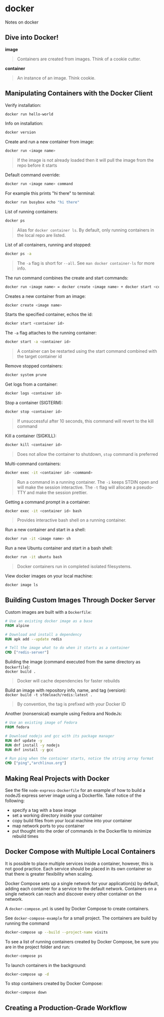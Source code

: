 # docker
Notes on docker

## Dive into Docker!
**image**
> Containers are created from images. Think of a cookie cutter.

**container**
> An instance of an image. Think cookie.

## Manipulating Containers with the Docker Client

Verify installation:  
```bash
docker run hello-world
```

Info on installation:  
```bash
docker version
```

Create and run a new container from image:  
```bash
docker run <image name>
```
> If the image is not already loaded then it will pull the image from the repo before it starts

Default command override:  
```bash
docker run <image name> command
```

For example this prints "hi there" to terminal:  
```bash
docker run busybox echo "hi there" 
```

List of running containers:  
```bash
docker ps
```
> Alias for `docker container ls`. By default, only running containers in the local repo are listed.

List of all containers, running and stopped:  
```bash
docker ps -a
```
> The `-a` flag is short for `--all`. See `man docker container-ls` for more info.

The run command combines the create and start commands:  
```bash
docker run <image name> = docker create <image name> + docker start <container id>
```

Creates a new container from an image:  
```bash
docker create <image name>
```

Starts the specified container, echos the id:  
```bash
docker start <container id>
```

The `-a` flag attaches to the running container:  
```bash
docker start -a <container id>
```
> A container can be restarted using the start command combined with the target container id  

Remove stopped containers:  
```bash
docker system prune
```

Get logs from a container:  
```bash
docker logs <container id>
```

Stop a container (SIGTERM):  
```bash
docker stop <container id>
```
> If unsuccessful after 10 seconds, this command will revert to the kill command

Kill a container (SIGKILL):  
```bash
docker kill <container id>
```
> Does not allow the container to shutdown, `stop` command is preferred

Multi-command containers:  
```bash
docker exec -it <container id> <command>
```
> Run a command in a running container. The `-i` keeps STDIN open and will make the session
interactive. The `-t` flag will allocate a pseudo-TTY and make the session prettier.  

Getting a command prompt in a container:  
```bash
docker exec -it <container id> bash
```
> Provides interactive bash shell on a running container.

Run a new container and start in a shell:  
```bash
docker run -it <image name> sh
```

Run a new Ubuntu container and start in a bash shell:  
```bash
docker run -it ubuntu bash
```
> Docker containers run in completed isolated filesystems.

View docker images on your local machine:  
```bash
docker image ls
```

## Building Custom Images Through Docker Server

Custom images are built with a `Dockerfile`:  

```Dockerfile
# Use an existing docker image as a base
FROM alpine

# Download and install a dependency
RUN apk add --update redis

# Tell the image what to do when it starts as a container
CMD ["redis-server"]
```

Building the image (command executed from the same directory as `Dockerfile`):  
`docker build .`  
> Docker will cache dependencies for faster rebuilds

Build an image with repository info, name, and tag (version):  
`docker build -t sfdeloach/redis:latest .`  
> By convention, the tag is prefixed with your Docker ID

Another (nonsensical) example using Fedora and NodeJs:  

```Dockerfile
# Use an existing image of Fedora
FROM fedora

# Download nodejs and gcc with its package manager
RUN dnf update -y
RUN dnf install -y nodejs
RUN dnf install -y gcc

# Run ping when the container starts, notice the string array format
CMD ["ping","archlinux.org"]
```
## Making Real Projects with Docker

See the file `node-express-Dockerfile` for an example of how to build a nodeJS express server image
using a Dockerfile. Take notice of the following:

- specify a tag with a base image
- set a working directory inside your container
- copy build files from your local machine into your container
- map network ports to you container
- put thought into the order of commands in the Dockerfile to minimize rebuild times

## Docker Compose with Multiple Local Containers

It is possible to place multiple services inside a container, however, this is not good practice.
Each service should be placed in its own container so that there is greater flexibility when
scaling.

Docker Compose sets up a single network for your application(s) by default, adding each container 
for a service to the default network. Containers on a single network can reach and discover every
other container on the network.

A `docker-compose.yml` is used by Docker Compose to create containers.

See `docker-compose-example` for a small project. The containers are build by running the command
```bash
docker-compose up --build --project-name visits
```

To see a list of running containers created by Docker Compose, be sure you are in the project
folder and run:
```bash
docker-compose ps
```

To launch containers in the background:
```bash
docker-compose up -d
```

To stop containers created by Docker Compose:
```bash
docker-compose down
```

## Creating a Production-Grade Workflow

